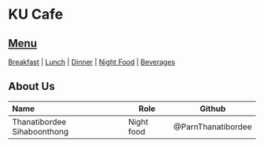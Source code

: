 # KU Cafe

## [Menu](Menu.md)

[Breakfast](Menu.md/#breakfast) | [Lunch](Menu.md/#lunch) | [Dinner](Menu.md/#dinner) | [Night Food](Menu.md/#night-food) | [Beverages](Menu.md/#beverages)


## About Us

| Name      | Role      | Github          |
|:----------|-----------|-----------------|
| Thanatibordee Sihaboonthong | Night food | @ParnThanatibordee |
